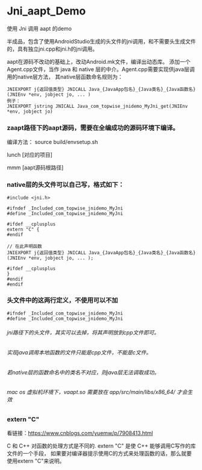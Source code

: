 # Jni_aapt_Demo
使用 Jni 调用 aapt 的demo

半成品，包含了使用AndroidStudio生成的头文件的jni调用，和不需要头生成文件的，具有独立jni.cpp和jni.h的jni调用。

aapt在源码不改动的基础上，改动Android.mk文件，编译出动态库。
添加一个Agent.cpp文件，当作 java 和 native 层的中介。Agent.cpp需要实现供java层调用的native层方法，
其native层函数命名规则为：
```
JNIEXPORT j{返回值类型} JNICALL Java_{JavaApp包名}_{Java类名}_{Java函数名}(JNIEnv *env, jobject jo, ... )
例子：
JNIEXPORT jstring JNICALL Java_com_topwise_jnidemo_MyJni_get(JNIEnv *env, jobject jo)
```

### zaapt路径下的aapt源码，需要在全编成功的源码环境下编译。
编译方法：
source build/envsetup.sh

lunch [对应的项目]

mmm [aapt源码根路径]



### native层的头文件可以自己写，格式如下：
```
#include <jni.h>

#ifndef _Included_com_topwise_jnidemo_MyJni
#define _Included_com_topwise_jnidemo_MyJni

#ifdef __cplusplus
extern "C" {
#endif

// 在此声明函数
JNIEXPORT j{返回值类型} JNICALL Java_{JavaApp包名}_{Java类名}_{Java函数名}(JNIEnv *env, jobject jo, ... );

#ifdef __cplusplus
}
#endif
#endif
```

### 头文件中的这两行定义，不使用可以不加
```
#ifndef _Included_com_topwise_jnidemo_MyJni
#define _Included_com_topwise_jnidemo_MyJni
```

###### jni路径下的头文件，其实可以去掉，将其声明放到cpp文件即可。

###### 实现java调用本地函数的文件只能是cpp文件，不能是c文件。

###### 若native层的函数命名中的类名不对应，则java层无法调取成功。

###### mac os 虚拟机环境下，vaapt.so 需要放在 app/src/main/libs/x86_64/ 才会生效

### extern "C"
看链接：https://www.cnblogs.com/yuemw/p/7908413.html

C 和 C++ 对函数的处理方式是不同的. extern "C" 是使 C++ 能够调用C写作的库文件的一个手段，
如果要对编译器提示使用C的方式来处理函数的话，那么就要使用extern "C"来说明。

